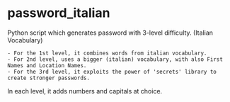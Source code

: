 # password_italian
Python script which generates password with 3-level difficulty. (Italian Vocabulary)

	- For the 1st level, it combines words from italian vocabulary. 
	- For 2nd level, uses a bigger (italian) vocabulary, with also First Names and Location Names. 
	- For the 3rd level, it exploits the power of 'secrets' library to create stronger passwords. 

In each level, it adds numbers and capitals at choice.
